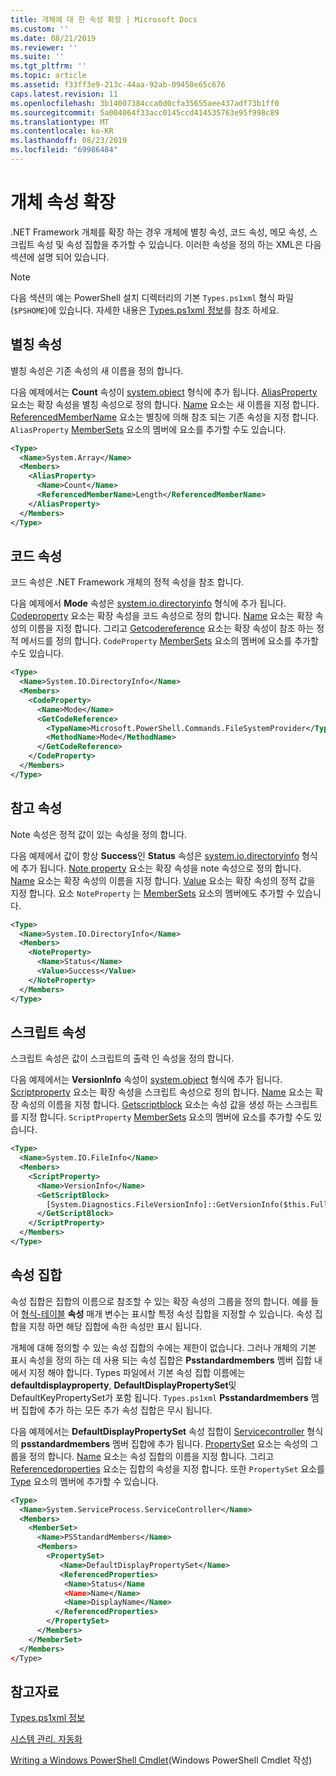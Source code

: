 ```yaml
---
title: 개체에 대 한 속성 확장 | Microsoft Docs
ms.custom: ''
ms.date: 08/21/2019
ms.reviewer: ''
ms.suite: ''
ms.tgt_pltfrm: ''
ms.topic: article
ms.assetid: f33ff3e9-213c-44aa-92ab-09450e65c676
caps.latest.revision: 11
ms.openlocfilehash: 3b14007384cca0d0cfa35655aee437adf73b1ff0
ms.sourcegitcommit: 5a004064f33acc0145ccd414535763e95f998c89
ms.translationtype: MT
ms.contentlocale: ko-KR
ms.lasthandoff: 08/23/2019
ms.locfileid: "69986484"
---
```

# <a name="extending-properties-for-objects"></a>개체 속성 확장

.NET Framework 개체를 확장 하는 경우 개체에 별칭 속성, 코드 속성, 메모 속성, 스크립트 속성 및 속성 집합을 추가할 수 있습니다. 이러한 속성을 정의 하는 XML은 다음 섹션에 설명 되어 있습니다.

> [!NOTE]
> 다음 섹션의 예는 PowerShell 설치 디렉터리의 기본 `Types.ps1xml` 형식 파일 (`$PSHOME`)에 있습니다. 자세한 내용은 [Types.ps1xml 정보](/powershell/module/microsoft.powershell.core/about/about_types.ps1xml)를 참조 하세요.

## <a name="alias-properties"></a>별칭 속성

별칭 속성은 기존 속성의 새 이름을 정의 합니다.

다음 예제에서는 **Count** 속성이 [system.object](/dotnet/api/System.Array) 형식에 추가 됩니다. [AliasProperty](/dotnet/api/system.management.automation.psaliasproperty) 요소는 확장 속성을 별칭 속성으로 정의 합니다. [Name](/dotnet/api/system.management.automation.psmemberinfo.name) 요소는 새 이름을 지정 합니다. [ReferencedMemberName](/dotnet/api/system.management.automation.psaliasproperty.referencedmembername) 요소는 별칭에 의해 참조 되는 기존 속성을 지정 합니다. `AliasProperty` [MemberSets](/dotnet/api/system.management.automation.psmemberset) 요소의 멤버에 요소를 추가할 수도 있습니다.

```xml
<Type>
  <Name>System.Array</Name>
  <Members>
    <AliasProperty>
      <Name>Count</Name>
      <ReferencedMemberName>Length</ReferencedMemberName>
    </AliasProperty>
  </Members>
</Type>
```

## <a name="code-properties"></a>코드 속성

코드 속성은 .NET Framework 개체의 정적 속성을 참조 합니다.

다음 예제에서 **Mode** 속성은 [system.io.directoryinfo](/dotnet/api/System.IO.DirectoryInfo) 형식에 추가 됩니다. [Codeproperty](/dotnet/api/system.management.automation.pscodeproperty) 요소는 확장 속성을 코드 속성으로 정의 합니다. [Name](/dotnet/api/system.management.automation.psmemberinfo.name) 요소는 확장 속성의 이름을 지정 합니다. 그리고 [Getcodereference](/dotnet/api/system.management.automation.pscodeproperty.gettercodereference) 요소는 확장 속성이 참조 하는 정적 메서드를 정의 합니다. `CodeProperty` [MemberSets](/dotnet/api/system.management.automation.psmemberset) 요소의 멤버에 요소를 추가할 수도 있습니다.

```xml
<Type>
  <Name>System.IO.DirectoryInfo</Name>
  <Members>
    <CodeProperty>
      <Name>Mode</Name>
      <GetCodeReference>
        <TypeName>Microsoft.PowerShell.Commands.FileSystemProvider</TypeName>
        <MethodName>Mode</MethodName>
      </GetCodeReference>
    </CodeProperty>
  </Members>
</Type>
```

## <a name="note-properties"></a>참고 속성

Note 속성은 정적 값이 있는 속성을 정의 합니다.

다음 예제에서 값이 항상 **Success**인 **Status** 속성은 [system.io.directoryinfo](/dotnet/api/System.IO.DirectoryInfo) 형식에 추가 됩니다. [Note property](/dotnet/api/system.management.automation.psnoteproperty) 요소는 확장 속성을 note 속성으로 정의 합니다. [Name](/dotnet/api/system.management.automation.psmemberinfo.name) 요소는 확장 속성의 이름을 지정 합니다. [Value](/dotnet/api/system.management.automation.psnoteproperty.value) 요소는 확장 속성의 정적 값을 지정 합니다. 요소 `NoteProperty` 는 [MemberSets](/dotnet/api/system.management.automation.psmemberset) 요소의 멤버에도 추가할 수 있습니다.

```xml
<Type>
  <Name>System.IO.DirectoryInfo</Name>
  <Members>
    <NoteProperty>
      <Name>Status</Name>
      <Value>Success</Value>
    </NoteProperty>
  </Members>
</Type>
```

## <a name="script-properties"></a>스크립트 속성

스크립트 속성은 값이 스크립트의 출력 인 속성을 정의 합니다.

다음 예제에서는 **VersionInfo** 속성이 [system.object](/dotnet/api/System.IO.FileInfo) 형식에 추가 됩니다. [Scriptproperty](/dotnet/api/system.management.automation.psscriptproperty) 요소는 확장 속성을 스크립트 속성으로 정의 합니다. [Name](/dotnet/api/system.management.automation.psmemberinfo.name) 요소는 확장 속성의 이름을 지정 합니다. [Getscriptblock](/dotnet/api/system.management.automation.psscriptproperty.getterscript) 요소는 속성 값을 생성 하는 스크립트를 지정 합니다. `ScriptProperty` [MemberSets](/dotnet/api/system.management.automation.psmemberset) 요소의 멤버에 요소를 추가할 수도 있습니다.

```xml
<Type>
  <Name>System.IO.FileInfo</Name>
  <Members>
    <ScriptProperty>
      <Name>VersionInfo</Name>
      <GetScriptBlock>
        [System.Diagnostics.FileVersionInfo]::GetVersionInfo($this.FullName)
      </GetScriptBlock>
    </ScriptProperty>
  </Members>
</Type>
```

## <a name="property-sets"></a>속성 집합

속성 집합은 집합의 이름으로 참조할 수 있는 확장 속성의 그룹을 정의 합니다.
예를 들어 [형식-테이블](/powershell/module/Microsoft.PowerShell.Utility/Format-Table)
**속성** 매개 변수는 표시할 특정 속성 집합을 지정할 수 있습니다. 속성 집합을 지정 하면 해당 집합에 속한 속성만 표시 됩니다.

개체에 대해 정의할 수 있는 속성 집합의 수에는 제한이 없습니다. 그러나 개체의 기본 표시 속성을 정의 하는 데 사용 되는 속성 집합은 **Psstandardmembers** 멤버 집합 내에서 지정 해야 합니다. Types 파일에서 기본 속성 집합 이름에는 **defaultdisplayproperty**, **DefaultDisplayPropertySet**및 DefaultKeyPropertySet가 포함 됩니다. `Types.ps1xml` **Psstandardmembers** 멤버 집합에 추가 하는 모든 추가 속성 집합은 무시 됩니다.

다음 예제에서는 **DefaultDisplayPropertySet** 속성 집합이 [Servicecontroller](/dotnet/api/System.ServiceProcess.ServiceController) 형식의 **psstandardmembers** 멤버 집합에 추가 됩니다. [PropertySet](/dotnet/api/system.management.automation.pspropertyset) 요소는 속성의 그룹을 정의 합니다. [Name](/dotnet/api/system.management.automation.psmemberinfo.name) 요소는 속성 집합의 이름을 지정 합니다. 그리고 [Referencedproperties](/dotnet/api/system.management.automation.pspropertyset.referencedpropertynames) 요소는 집합의 속성을 지정 합니다. 또한 `PropertySet` 요소를 [Type](/dotnet/api/system.management.automation.pstypename) 요소의 멤버에 추가할 수 있습니다.

```xml
<Type>
  <Name>System.ServiceProcess.ServiceController</Name>
  <Members>
    <MemberSet>
      <Name>PSStandardMembers</Name>
      <Members>
        <PropertySet>
           <Name>DefaultDisplayPropertySet</Name>
           <ReferencedProperties>
            <Name>Status</Name
            <Name>Name</Name>
            <Name>DisplayName</Name>
          </ReferencedProperties>
        </PropertySet>
      </Members>
    </MemberSet>
  </Members>
</Type>
```

## <a name="see-also"></a>참고자료

[Types.ps1xml 정보](/powershell/module/microsoft.powershell.core/about/about_types.ps1xml)

[시스템 관리. 자동화](/dotnet/api/System.Management.Automation)

[Writing a Windows PowerShell Cmdlet](./writing-a-windows-powershell-cmdlet.md)(Windows PowerShell Cmdlet 작성)
